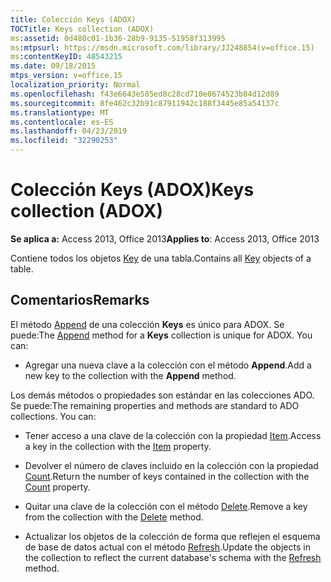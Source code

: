 ```yaml
---
title: Colección Keys (ADOX)
TOCTitle: Keys collection (ADOX)
ms:assetid: 0d480c01-1b36-28b9-9135-51958f313995
ms:mtpsurl: https://msdn.microsoft.com/library/JJ248854(v=office.15)
ms:contentKeyID: 48543215
ms.date: 09/18/2015
mtps_version: v=office.15
localization_priority: Normal
ms.openlocfilehash: f43e6643e585ed8c28cd710e0674523b84d12d89
ms.sourcegitcommit: 8fe462c32b91c87911942c188f3445e85a54137c
ms.translationtype: MT
ms.contentlocale: es-ES
ms.lasthandoff: 04/23/2019
ms.locfileid: "32290253"
---
```

# <a name="keys-collection-adox"></a><span data-ttu-id="ce760-102">Colección Keys (ADOX)</span><span class="sxs-lookup"><span data-stu-id="ce760-102">Keys collection (ADOX)</span></span>


<span data-ttu-id="ce760-103">**Se aplica a:** Access 2013, Office 2013</span><span class="sxs-lookup"><span data-stu-id="ce760-103">**Applies to**: Access 2013, Office 2013</span></span>

<span data-ttu-id="ce760-104">Contiene todos los objetos [Key](key-object-adox.md) de una tabla.</span><span class="sxs-lookup"><span data-stu-id="ce760-104">Contains all [Key](key-object-adox.md) objects of a table.</span></span>

## <a name="remarks"></a><span data-ttu-id="ce760-105">Comentarios</span><span class="sxs-lookup"><span data-stu-id="ce760-105">Remarks</span></span>

<span data-ttu-id="ce760-p101">El método [Append](append-method-adox-keys.md) de una colección **Keys** es único para ADOX. Se puede:</span><span class="sxs-lookup"><span data-stu-id="ce760-p101">The [Append](append-method-adox-keys.md) method for a **Keys** collection is unique for ADOX. You can:</span></span>

  - <span data-ttu-id="ce760-108">Agregar una nueva clave a la colección con el método **Append**.</span><span class="sxs-lookup"><span data-stu-id="ce760-108">Add a new key to the collection with the **Append** method.</span></span>

<span data-ttu-id="ce760-p102">Los demás métodos o propiedades son estándar en las colecciones ADO. Se puede:</span><span class="sxs-lookup"><span data-stu-id="ce760-p102">The remaining properties and methods are standard to ADO collections. You can:</span></span>

  - <span data-ttu-id="ce760-111">Tener acceso a una clave de la colección con la propiedad [Item](item-property-ado.md).</span><span class="sxs-lookup"><span data-stu-id="ce760-111">Access a key in the collection with the [Item](item-property-ado.md) property.</span></span>

  - <span data-ttu-id="ce760-112">Devolver el número de claves incluido en la colección con la propiedad [Count](count-property-ado.md).</span><span class="sxs-lookup"><span data-stu-id="ce760-112">Return the number of keys contained in the collection with the [Count](count-property-ado.md) property.</span></span>

  - <span data-ttu-id="ce760-113">Quitar una clave de la colección con el método [Delete](delete-method-adox-collections.md).</span><span class="sxs-lookup"><span data-stu-id="ce760-113">Remove a key from the collection with the [Delete](delete-method-adox-collections.md) method.</span></span>

  - <span data-ttu-id="ce760-114">Actualizar los objetos de la colección de forma que reflejen el esquema de base de datos actual con el método [Refresh](refresh-method-ado.md).</span><span class="sxs-lookup"><span data-stu-id="ce760-114">Update the objects in the collection to reflect the current database's schema with the [Refresh](refresh-method-ado.md) method.</span></span>

